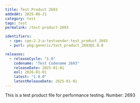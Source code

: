 ```yaml
---
title: Test Product 2693
addedAt: 2025-08-21
category: test
tags: test
permalink: /test-product-2693

identifiers:
  - cpe: cpe:2.3:a:testvendor:test_product_2693
  - purl: pkg:generic/test_product_2693@1.0.0

releases:
  - releaseCycle: "1.0"
    codename: "Test Codename 2693"
    releaseDate: 2025-01-01
    eol: 2026-01-01
    latest: "1.0.0"
    latestReleaseDate: 2025-01-01
---
```


This is a test product file for performance testing. Number: 2693
